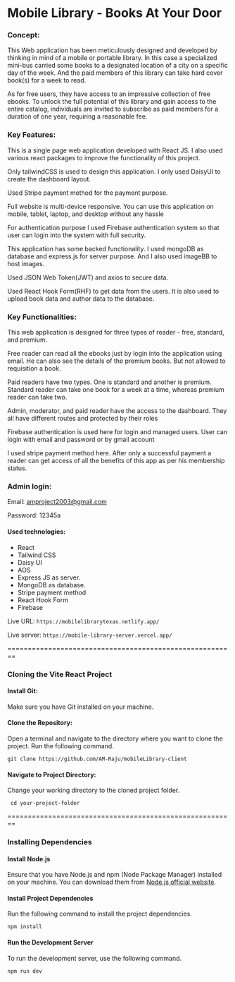 # Mobile Library - Books At Your Door

### Concept:

This Web application has been meticulously designed and developed by thinking in mind of a mobile or portable library. In this case a specialized mini-bus carried some books to a designated location of a city on a specific day of the week. And the paid members of this library can take hard cover book(s) for a week to read.

As for free users, they have access to an impressive collection of free ebooks. To unlock the full potential of this library and gain access to the entire catalog, individuals are invited to subscribe as paid members for a duration of one year, requiring a reasonable fee.

### Key Features:

This is a single page web application developed with React JS. I also used various react packages to improve the functionality of this project.

Only tailwindCSS is used to design this application. I only used DaisyUI to create the dashboard layout.

Used Stripe payment method for the payment purpose.

Full website is multi-device responsive. You can use this application on mobile, tablet, laptop, and desktop without any hassle

For authentication purpose I used Firebase authentication system so that user can login into the system with full security.

This application has some backed functionality. I used mongoDB as database and express.js for server purpose. And I also used imageBB to host images.

Used JSON Web Token(JWT) and axios to secure data.

Used React Hook Form(RHF) to get data from the users. It is also used to upload book data and author data to the database.

### Key Functionalities:

This web application is designed for three types of reader - free, standard, and premium.

Free reader can read all the ebooks just by login into the application using email. He can also see the details of the premium books. But not allowed to requisition a book.

Paid readers have two types. One is standard and another is premium. Standard reader can take one book for a week at a time, whereas premium reader can take two.

Admin, moderator, and paid reader have the access to the dashboard. They all have different routes and protected by their roles

Firebase authentication is used here for login and managed users. User can login with email and password or by gmail account

I used stripe payment method here. After only a successful payment a reader can get access of all the benefits of this app as per his membership status.

### Admin login:

Email: amproject2003@gmail.com

Password: 12345a

#### Used technologies:

- React
- Tailwind CSS
- Daisy UI
- AOS
- Express JS as server.
- MongoDB as database.
- Stripe payment method
- React Hook Form
- Firebase

Live URL: `https://mobilelibrarytexas.netlify.app/`

Live server: `https://mobile-library-server.vercel.app/`

========================================================

### Cloning the Vite React Project

#### Install Git:

Make sure you have Git installed on your machine.

#### Clone the Repository:

Open a terminal and navigate to the directory where you want to clone the project. Run the following command.

`git clone https://github.com/AM-Raju/mobileLibrary-client`

#### Navigate to Project Directory:

Change your working directory to the cloned project folder.

` cd your-project-folder`

========================================================

### Installing Dependencies

#### Install Node.js

Ensure that you have Node.js and npm (Node Package Manager) installed on your machine. You can download them from [Node.js official website](https://nodejs.org/en).

#### Install Project Dependencies

Run the following command to install the project dependencies.

`npm install
`

#### Run the Development Server

To run the development server, use the following command.

`npm run dev
`
